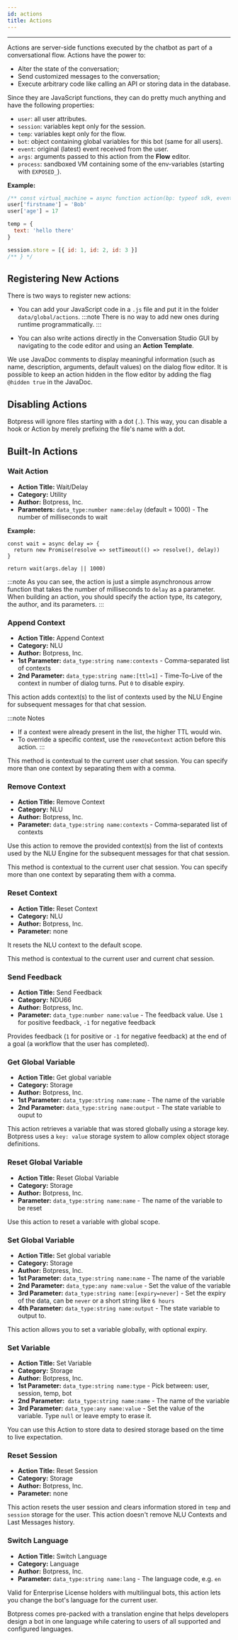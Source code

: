 ```yaml
---
id: actions
title: Actions
---
```


--------------------

Actions are server-side functions executed by the chatbot as part of a conversational flow. Actions have the power to:

- Alter the state of the conversation;
- Send customized messages to the conversation;
- Execute arbitrary code like calling an API or storing data in the database.

Since they are JavaScript functions, they can do pretty much anything and have the following properties:

- `user`: all user attributes.
- `session`: variables kept only for the session.
- `temp`: variables kept only for the flow.
- `bot`: object containing global variables for this bot (same for all users).
- `event`: original (latest) event received from the user.
- `args`: arguments passed to this action from the **Flow** editor.
- `process`: sandboxed VM containing some of the env-variables (starting with `EXPOSED_`).

**Example:**

```js
/** const virtual_machine = async function action(bp: typeof sdk, event: sdk.IO.IncomingEvent, args: any, { user, temp, session } = event.state) { */
user['firstname'] = 'Bob'
user['age'] = 17

temp = {
  text: 'hello there'
}

session.store = [{ id: 1, id: 2, id: 3 }]
/** } */
```

## Registering New Actions

There is two ways to register new actions:

- You can add your JavaScript code in a `.js` file and put it in the folder `data/global/actions`. 
:::note
There is no way to add new ones during runtime programmatically.
::: 

- You can also write actions directly in the Conversation Studio GUI by navigating to the code editor and using an **Action Template**.

We use JavaDoc comments to display meaningful information (such as name, description, arguments, default values) on the dialog flow editor. It is possible to keep an action hidden in the flow editor by adding the flag `@hidden true` in the JavaDoc.

## Disabling Actions

Botpress will ignore files starting with a dot (`.`). This way, you can disable a hook or Action by merely prefixing the file's name with a dot.

## Built-In Actions

### Wait Action

-  **Action Title:** Wait/Delay
-  **Category:** Utility
-  **Author:** Botpress, Inc.
-  **Parameters:** `data_type:number name:delay` (default = 1000) - The number of milliseconds to wait

**Example:**
```
const wait = async delay => {
  return new Promise(resolve => setTimeout(() => resolve(), delay))
}

return wait(args.delay || 1000)
```

:::note
As you can see, the action is just a simple asynchronous arrow function that takes the number of milliseconds to `delay` as a parameter. When building an action, you should specify the action type, its category, the author, and its parameters.
:::

### Append Context

-  **Action Title:** Append Context
-  **Category:** NLU
-  **Author:** Botpress, Inc.
-  **1st Parameter:** `data_type:string name:contexts` - Comma-separated list of contexts
-  **2nd Parameter:** `data_type:string name:[ttl=1]` - Time-To-Live of the context in number of dialog turns. Put `0` to disable expiry.

This action adds context(s) to the list of contexts used by the NLU Engine for subsequent messages for that chat session.

:::note Notes
- If a context were already present in the list, the higher TTL would win.
- To override a specific context, use the `removeContext` action before this action.
:::
 
This method is contextual to the current user chat session. You can specify more than one context by separating them with a comma.

### Remove Context

-  **Action Title:** Remove Context
-  **Category:** NLU
-  **Author:** Botpress, Inc.
-  **Parameter:** `data_type:string name:contexts` - Comma-separated list of contexts

Use this action to remove the provided context(s) from the list of contexts used by the NLU Engine for the subsequent messages for that chat session.

This method is contextual to the current user chat session. You can specify more than one context by separating them with a comma.

### Reset Context

-  **Action Title:** Reset Context
-  **Category:** NLU
-  **Author:** Botpress, Inc.
-  **Parameter:** none

 It resets the NLU context to the default scope. 
 
 This method is contextual to the current user and current chat session.

### Send Feedback

-  **Action Title:** Send Feedback
-  **Category:** NDU66
-  **Author:** Botpress, Inc.
-  **Parameter:**  `data_type:number name:value` - The feedback value. Use `1` for positive feedback, `-1` for negative feedback

Provides feedback (`1` for positive or `-1` for negative feedback) at the end of a goal (a workflow that the user has completed).

### Get Global Variable

-  **Action Title:** Get global variable
-  **Category:** Storage
-  **Author:** Botpress, Inc.
-  **1st Parameter:** `data_type:string name:name` - The name of the variable
-  **2nd Parameter:** `data_type:string name:output` - The state variable to ouput to

This action retrieves a variable that was stored globally using a storage key. Botpress uses a `key: value` storage system to allow complex object storage definitions.

### Reset Global Variable

-  **Action Title:** Reset Global Variable
-  **Category:** Storage
-  **Author:** Botpress, Inc.
-  **Parameter:** `data_type:string name:name` - The name of the variable to be reset

Use this action to reset a variable with global scope.

### Set Global Variable

-  **Action Title:** Set global variable
-  **Category:** Storage
-  **Author:** Botpress, Inc.
-  **1st Parameter:** `data_type:string name:name` - The name of the variable
-  **2nd Parameter:** `data_type:any name:value` - Set the value of the variable
-  **3rd Parameter:** `data_type:string name:[expiry=never]` - Set the expiry of the data, can be `never` or a short string like `6 hours`
-  **4th Parameter:** `data_type:string name:output` - The state variable to output to.

This action allows you to set a variable globally, with optional expiry.

### Set Variable

-  **Action Title:** Set Variable
-  **Category:** Storage
-  **Author:** Botpress, Inc.
-  **1st Parameter:** `data_type:string name:type` - Pick between: user, session, temp, bot
-  **2nd Parameter:**` data_type:string name:name` - The name of the variable
-  **3rd Parameter:** `data_type:any name:value` - Set the value of the variable. Type `null` or leave empty to erase it.

You can use this Action to store data to desired storage based on the time to live expectation.

### Reset Session

-  **Action Title:** Reset Session
-  **Category:** Storage
-  **Author:** Botpress, Inc.
-  **Parameter:** none

This action resets the user session and clears information stored in `temp` and `session` storage for the user. This action doesn't remove NLU Contexts and Last Messages history.

### Switch Language

-  **Action Title:** Switch Language
-  **Category:** Language
-  **Author:** Botpress, Inc.
-  **Parameter:** `data_type:string name:lang` - The language code, e.g. `en`

Valid for Enterprise License holders with multilingual bots, this action lets you change the bot's language for the current user.

Botpress comes pre-packed with a translation engine that helps developers design a bot in one language while catering to users of all supported and configured languages.